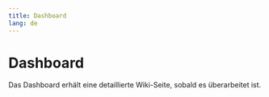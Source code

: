 ```yaml
---
title: Dashboard
lang: de
---
```


# Dashboard
Das Dashboard erhält eine detaillierte Wiki-Seite, sobald es überarbeitet ist.
